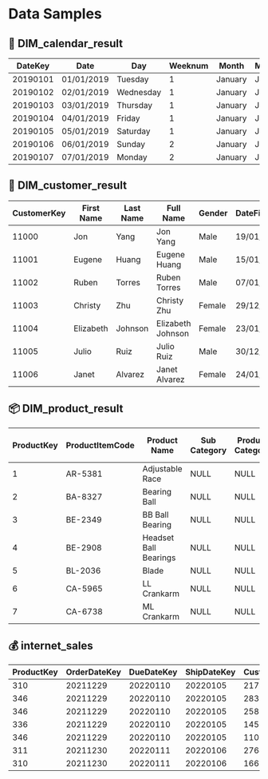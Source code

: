 # Data Samples

## 📅 DIM_calendar_result
| DateKey   | Date       | Day       | Weeknum | Month   | MonthShort | MonthNum | Quarter | Year |
|-----------|------------|-----------|---------|---------|------------|----------|---------|------|
| 20190101  | 01/01/2019 | Tuesday   | 1       | January | Jan        | 1        | 1       | 2019 |
| 20190102  | 02/01/2019 | Wednesday | 1       | January | Jan        | 1        | 1       | 2019 |
| 20190103  | 03/01/2019 | Thursday  | 1       | January | Jan        | 1        | 1       | 2019 |
| 20190104  | 04/01/2019 | Friday    | 1       | January | Jan        | 1        | 1       | 2019 |
| 20190105  | 05/01/2019 | Saturday  | 1       | January | Jan        | 1        | 1       | 2019 |
| 20190106  | 06/01/2019 | Sunday    | 2       | January | Jan        | 1        | 1       | 2019 |
| 20190107  | 07/01/2019 | Monday    | 2       | January | Jan        | 1        | 1       | 2019 |

## 👥 DIM_customer_result
| CustomerKey | First Name | Last Name | Full Name | Gender | DateFirstPurchase | Customer City |
|-------------|------------|-----------|-----------|--------|-------------------|---------------|
| 11000 | Jon | Yang | Jon Yang | Male | 19/01/2022 | Rockhampton |
| 11001 | Eugene | Huang | Eugene Huang | Male | 15/01/2022 | Seaford |
| 11002 | Ruben | Torres | Ruben Torres | Male | 07/01/2022 | Hobart |
| 11003 | Christy | Zhu | Christy Zhu | Female | 29/12/2021 | North Ryde |
| 11004 | Elizabeth | Johnson | Elizabeth Johnson | Female | 23/01/2022 | Wollongong |
| 11005 | Julio | Ruiz | Julio Ruiz | Male | 30/12/2021 | East Brisbane |
| 11006 | Janet | Alvarez | Janet Alvarez | Female | 24/01/2022 | Matraville |

## 📦 DIM_product_result
| ProductKey | ProductItemCode | Product Name | Sub Category | Product Category | Product Color | Product Size | Product Line | Product Model Name | Product Description | Product Status |
|------------|-----------------|--------------|-------------|------------------|---------------|--------------|--------------|-------------------|-------------------|----------------|
| 1 | AR-5381 | Adjustable Race | NULL | NULL | NA | NULL | NULL | NULL | NULL | Current |
| 2 | BA-8327 | Bearing Ball | NULL | NULL | NA | NULL | NULL | NULL | NULL | Current |
| 3 | BE-2349 | BB Ball Bearing | NULL | NULL | NA | NULL | NULL | NULL | NULL | Current |
| 4 | BE-2908 | Headset Ball Bearings | NULL | NULL | NA | NULL | NULL | NULL | NULL | Current |
| 5 | BL-2036 | Blade | NULL | NULL | NA | NULL | NULL | NULL | NULL | Current |
| 6 | CA-5965 | LL Crankarm | NULL | NULL | Black | NULL | NULL | NULL | NULL | Current |
| 7 | CA-6738 | ML Crankarm | NULL | NULL | Black | NULL | NULL | NULL | NULL | Current |

## 💰 internet_sales
| ProductKey | OrderDateKey | DueDateKey | ShipDateKey | CustomerKey | SalesOrderNumber | SalesAmount |
|------------|--------------|------------|-------------|-------------|------------------|-------------|
| 310 | 20211229 | 20220110 | 20220105 | 21768 | SO43697 | 3578,27 |
| 346 | 20211229 | 20220110 | 20220105 | 28389 | SO43698 | 3399,99 |
| 346 | 20211229 | 20220110 | 20220105 | 25863 | SO43699 | 3399,99 |
| 336 | 20211229 | 20220110 | 20220105 | 14501 | SO43700 | 699,0982 |
| 346 | 20211229 | 20220110 | 20220105 | 11003 | SO43701 | 3399,99 |
| 311 | 20211230 | 20220111 | 20220106 | 27645 | SO43702 | 3578,27 |
| 310 | 20211230 | 20220111 | 20220106 | 16624 | SO43703 | 3578,27 |
